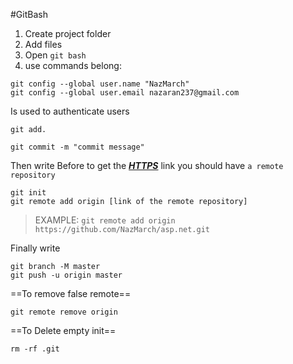#GitBash

1) Create project folder
2) Add files
3) Open `git bash`
4) use commands belong:


```git
git config --global user.name "NazMarch"
git config --global user.email nazaran237@gmail.com

```
Is used to authenticate users

```git
git add.

git commit -m "commit message"
```

Then write 
Before to get the ***<u>HTTPS</u>*** link you should have `a remote repository`
```git
git init
git remote add origin [link of the remote repository] 
```
>EXAMPLE:
``git remote add origin https://github.com/NazMarch/asp.net.git``


Finally write
```git 
git branch -M master
git push -u origin master
```



==To remove false remote==
```git 
git remote remove origin
```
==To Delete empty init==
```git 
rm -rf .git
```